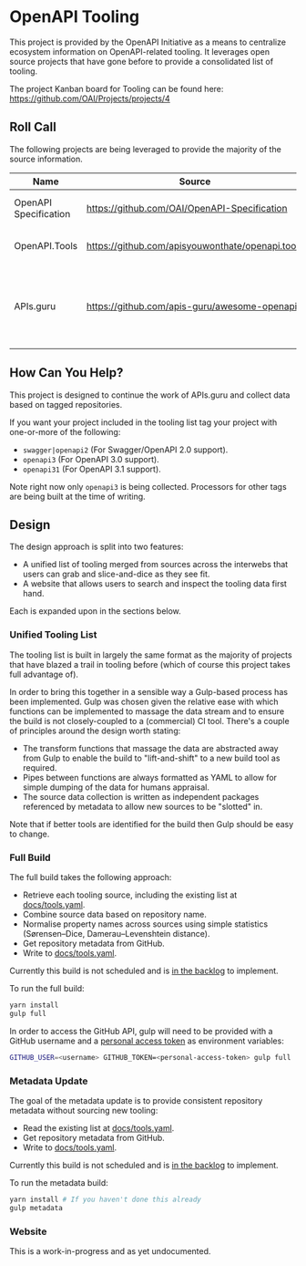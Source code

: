 # OpenAPI Tooling

This project is provided by the OpenAPI Initiative as a means to centralize ecosystem information on OpenAPI-related tooling. It leverages open source projects that have gone before to provide a consolidated list of tooling.

The project Kanban board for Tooling can be found here: https://github.com/OAI/Projects/projects/4

## Roll Call

The following projects are being leveraged to provide the majority of the source information.

| Name | Source | Description |
| ---- | ------ | ----------- |
| OpenAPI Specification | https://github.com/OAI/OpenAPI-Specification | IMPLEMENTATIONS.md file containing tooling list. |
| OpenAPI.Tools | https://github.com/apisyouwonthate/openapi.tools | APIs Your Won't Hate efforts to create uber list of tooling. |
| APIs.guru | https://github.com/apis-guru/awesome-openapi3 | Repository/site based on tagged repositories in Github.<br>This repository reuses the build approach rather than pulling the list from the source. |

## How Can You Help?

This project is designed to continue the work of APIs.guru and collect data based on tagged repositories.

If you want your project included in the tooling list tag your project with one-or-more of the following:

* `swagger|openapi2` (For Swagger/OpenAPI 2.0 support).
* `openapi3` (For OpenAPI 3.0 support).
* `openapi31` (For OpenAPI 3.1 support).

Note right now only `openapi3` is being collected. Processors for other tags are being built at the time of writing.

## Design

The design approach is split into two features:

* A unified list of tooling merged from sources across the interwebs that users can grab and slice-and-dice as they see fit.
* A website that allows users to search and inspect the tooling data first hand.

Each is expanded upon in the sections below.

### Unified Tooling List

The tooling list is built in largely the same format as the majority of projects that have blazed a trail in tooling before (which of course this project takes full advantage of).

In order to bring this together in a sensible way a Gulp-based process has been implemented. Gulp was chosen given the relative ease with which functions can be implemented to massage the data stream and to ensure the build is not closely-coupled to a (commercial) CI tool. There's a couple of principles around the design worth stating:

* The transform functions that massage the data are abstracted away from Gulp to enable the build to "lift-and-shift" to a new build tool as required.
* Pipes between functions are always formatted as YAML to allow for simple dumping of the data for humans appraisal.
* The source data collection is written as independent packages referenced by metadata to allow new sources to be "slotted" in.

Note that if better tools are identified for the build then Gulp should be easy to change.

### Full Build

The full build takes the following approach:

* Retrieve each tooling source, including the existing list at [docs/tools.yaml](docs/tools.yaml).
* Combine source data based on repository name.
* Normalise property names across sources using simple statistics (Sørensen–Dice, Damerau–Levenshtein distance).
* Get repository metadata from GitHub.
* Write to [docs/tools.yaml](docs/tools.yaml).

Currently this build is not scheduled and is [in the backlog](https://github.com/OAI/Tooling/issues/9) to implement.

To run the full build:

```bash
yarn install
gulp full
```

In order to access the GitHub API, gulp will need to be provided with a GitHub username and a [personal access token](https://github.com/settings/tokens/new) as environment variables:

```bash
GITHUB_USER=<username> GITHUB_TOKEN=<personal-access-token> gulp full
```

### Metadata Update

The goal of the metadata update is to provide consistent repository metadata without sourcing new tooling:

* Read the existing list at [docs/tools.yaml](docs/tools.yaml).
* Get repository metadata from GitHub.
* Write to [docs/tools.yaml](docs/tools.yaml).

Currently this build is not scheduled and is [in the backlog](https://github.com/OAI/Tooling/issues/9) to implement.

To run the metadata build:

```bash
yarn install # If you haven't done this already
gulp metadata
```

### Website

This is a work-in-progress and as yet undocumented.

